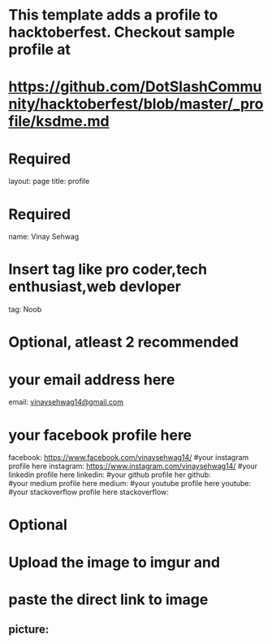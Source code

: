 # This template adds a profile to hacktoberfest. Checkout sample profile at
# https://github.com/DotSlashCommunity/hacktoberfest/blob/master/_profile/ksdme.md

# Required
layout: page
title: profile

# Required
name: Vinay Sehwag
# Insert tag like pro coder,tech enthusiast,web devloper
tag: Noob

# Optional, atleast 2 recommended

# your email address here
email: vinaysehwag14@gmail.com
# your facebook profile here
facebook: https://www.facebook.com/vinaysehwag14/
#your instagram profile here
instagram: https://www.instagram.com/vinaysehwag14/
#your linkedin profile here
linkedin: 
#your github profile her
github:  
#your medium profile here
medium: 
#your youtube profile here
youtube: 
#your stackoverflow profile here
stackoverflow: 

# Optional
# Upload the image to imgur and
# paste the direct link to image
picture: 
---
